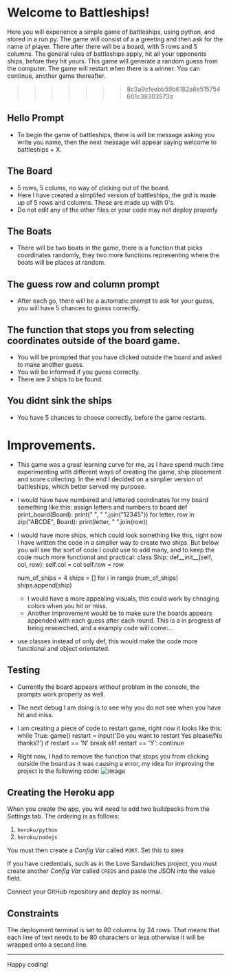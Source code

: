 
# Welcome to Battleships! 
Here you will experience a simple game of battleships, using python, and stored in a run.py. 
The game will consist of a a greeting and then ask for the name of player. There after there will be a board, with 5 rows and 5 columns.
The general rules of battleships apply, hit all your opponents ships, before they hit yours.
This game will generate a random guess from the computer. 
The game will restart when there is a winner. You can continue, another game thereafter.
>>>>>>> 8c3a9cfeebb59b6182a6e515754601c38303573a

## Hello Prompt

* To begin the game of battleships, there is will be  message asking you write you name, then the next message will appear saying welcome to battleships + X.

## The Board

* 5 rows, 5 colums, no way of clicking out of the board.
* Here I have created a simplifed version of battleships, the grd is made up of 5 rows and columns. These are made up with 0's.
* Do not edit any of the other files or your code may not deploy properly

## The Boats

* There will be two boats in the game, there is a function that picks coordinates randomly, they two more functions representing where the boats will be places at random. 

## The guess row and column prompt

* After each go, there will be a automatic prompt to ask for your guess, you will have 5 chances to guess correctly.

## The function that stops you from selecting coordinates outside of the board game.

* You will be prompted that you have clicked outside the board and asked to make another guess.
* You will be informed if you guess correctly.
* There are 2 ships to be found.

## You didnt sink the ships

* You have 5 chances to choose correctly, before the game restarts.

# Improvements.

* This game was a great learning curve for me, as I have spend much time experimenting with different ways of creating the game, ship placement and score collecting. In the end I decided on a simplier version of battleships, which better served my purpose. 

* I would have have numbered and lettered coordinates for my board something like this: 
 assign letters and numbers to board
    def print_board(Board):
        print(" ", " ".join("12345"))
        for letter, row in zip("ABCDE", Board):
            print(letter, " ".join(row))

* I would have more ships, which could look something like this, right now I have written the code in a simplier way to create two ships. But below you will see the sort of code I could use to add many, and to keep the code much more functional and practical: 
class Ship: 
    def__init__(self, col, row):
    self.col = col
    self.row = row
    
    num_of_ships = 4
    ships = []
    for i in range (num_of_ships)
    ships.append(ship)
    
  * I would have a more appealing visuals, this could work by chnaging colors when you hit or miss.
  * Another improvement would be to make sure the boards appears appended with each guess after each round. This is a in progress of being researched, and a examply code will come:...

* use classes instead of only def, this would make the code more functional and object orientated.


## Testing

* Currently the board appears without problem in the console, the prompts work properly as well. 
* The next debug I am doing is to see why you do not see when you have hit and miss. 
* I am creating a piece of code to restart game, right now it looks like this:
while True:
        game()
        restart = input('Do you want to restart Yes please/No thanks?')
        if restart == 'N'
            break
        elif restart == 'Y':
            continue
  
 * Right now, I had to remove the function that stops you from clicking outside the board as it was causing a error, my idea for improving the project is the following code:
![image](https://user-images.githubusercontent.com/120515252/225852315-c3190bfa-6b60-4194-bb73-0db62f09caff.png)

## Creating the Heroku app

When you create the app, you will need to add two buildpacks from the _Settings_ tab. The ordering is as follows:

1. `heroku/python`
2. `heroku/nodejs`

You must then create a _Config Var_ called `PORT`. Set this to `8000`

If you have credentials, such as in the Love Sandwiches project, you must create another _Config Var_ called `CREDS` and paste the JSON into the value field.

Connect your GitHub repository and deploy as normal.

## Constraints

The deployment terminal is set to 80 columns by 24 rows. That means that each line of text needs to be 80 characters or less otherwise it will be wrapped onto a second line.

-----
Happy coding!
